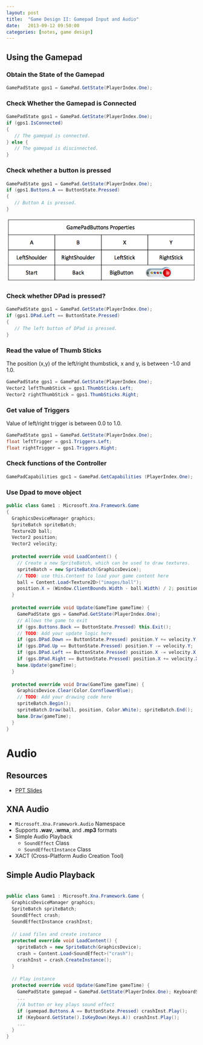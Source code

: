```yaml
---
layout: post
title:  "Game Design II: Gamepad Input and Audio"
date:   2013-09-12 09:50:00
categories: [notes, game design]
---
```


## Using the Gamepad

### Obtain the State of the Gamepad

```c#
GamePadState gps1 = GamePad.GetState(PlayerIndex.One);
```

### Check Whether the Gamepad is Connected

```c#
GamePadState gps1 = GamePad.GetState(PlayerIndex.One);
if (gps1.IsConnected)
{
   // The gamepad is connected.
} else {
   // The gamepad is discinnected.
}
```

### Check whether a button is pressed

```c#
GamePadState gps1 = GamePad.GetState(PlayerIndex.One);
if (gps1.Buttons.A == ButtonState.Pressed)
{
   // Button A is pressed.
}
```

<img src="/img/gamepad-buttons.png">

### Check whether DPad is pressed?

```c#
GamePadState gps1 = GamePad.GetState(PlayerIndex.One);
if (gps1.DPad.Left == ButtonState.Pressed)
{
   // The left button of DPad is pressed.
}
```


### Read the value of Thumb Sticks

The position (x,y) of the left/right thumbstick, x and y, is between -1.0 and 1.0.

```c#
GamePadState gps1 = GamePad.GetState(PlayerIndex.One);
Vector2 leftThumbStick = gps1.ThumbSticks.Left;
Vector2 rightThumbStick = gps1.ThumbSticks.Right;
```

### Get value of Triggers

Value of left/right trigger is between 0.0 to 1.0.

```c#
GamePadState gps1 = GamePad.GetState(PlayerIndex.One);
float leftTrigger = gps1.Triggers.Left;
float rightTrigger = gps1.Triggers.Right;
```


### Check functions of the Controller

```c#
GamePadCapabilities gpc1 = GamePad.GetCapabilities (PlayerIndex.One);
```


### Use Dpad to move object

```c#
public class Game1 : Microsoft.Xna.Framework.Game
{
  GraphicsDeviceManager graphics;
  SpriteBatch spriteBatch;
  Texture2D ball;
  Vector2 position;
  Vector2 velocity;

  protected override void LoadContent() {
    // Create a new SpriteBatch, which can be used to draw textures.
    spriteBatch = new SpriteBatch(GraphicsDevice);
    // TODO: use this.Content to load your game content here
    ball = Content.Load<Texture2D>("images/ball");
    position.X = (Window.ClientBounds.Width - ball.Width) / 2; position.Y = (Window.ClientBounds.Height - ball.Height) / 2; velocity = new Vector2(3);
  }

  protected override void Update(GameTime gameTime) {
    GamePadState gps = GamePad.GetState(PlayerIndex.One);
    // Allows the game to exit
    if (gps.Buttons.Back == ButtonState.Pressed) this.Exit();
    // TODO: Add your update logic here
    if (gps.DPad.Down == ButtonState.Pressed) position.Y += velocity.Y;
    if (gps.DPad.Up == ButtonState.Pressed) position.Y -= velocity.Y;
    if (gps.DPad.Left == ButtonState.Pressed) position.X -= velocity.X;
    if (gps.DPad.Right == ButtonState.Pressed) position.X += velocity.X;
    base.Update(gameTime); 
  }

  protected override void Draw(GameTime gameTime) {
    GraphicsDevice.Clear(Color.CornflowerBlue);
    // TODO: Add your drawing code here
    spriteBatch.Begin();
    spriteBatch.Draw(ball, position, Color.White); spriteBatch.End();
    base.Draw(gameTime);
  }
}
```

# Audio

## Resources

* [PPT Slides](https://www.dropbox.com/s/ekbci0wpedc3be2/XNA.4.0.Audio%20Video.pptx)

## XNA Audio

* `Microsoft.Xna.Framework.Audio` Namespace
* Supports __.wav__, __.wma__, and __.mp3__ formats
* Simple Audio Playback
  * `SoundEffect` Class
  * `SoundEffectInstance` Class
* XACT (Cross-Platform Audio Creation Tool)

## Simple Audio Playback 

```c#

public class Game1 : Microsoft.Xna.Framework.Game {
  GraphicsDeviceManager graphics; 
  SpriteBatch spriteBatch;
  SoundEffect crash; 
  SoundEffectInstance crashInst;

  // Load files and create instance
  protected override void LoadContent() {
    spriteBatch = new SpriteBatch(GraphicsDevice);
    crash = Content.Load<SoundEffect>("crash");
    crashInst = crash.CreateInstance();
  }

  // Play instance
  protected override void Update(GameTime gameTime) {
    GamePadState gamepad = GamePad.GetState(PlayerIndex.One); KeyboardState keyboard = Keyboard.GetState();
    ...
    //A button or key plays sound effect
    if (gamepad.Buttons.A == ButtonState.Pressed) crashInst.Play();
    if (Keyboard.GetState().IsKeyDown(Keys.A)) crashInst.Play();
    ... 
  }
}
```
